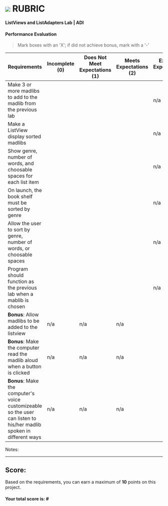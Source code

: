 # ![](https://ga-dash.s3.amazonaws.com/production/assets/logo-9f88ae6c9c3871690e33280fcf557f33.png) RUBRIC
**ListViews and ListAdapters Lab | ADI** 	 						


#### Performance Evaluation
> Mark boxes with an 'X'; if did not achieve bonus, mark with a '-'

| Requirements | Incomplete (0) | Does Not Meet Expectations (1) | Meets Expectations (2) | Exceeds Expectations (3) |
|---|---|---|---|---|
| Make 3 or more madlibs to add to the madlib from the previous lab | | | | n/a |
| Make a ListView display sorted madlibs | | | | n/a |
| Show genre, number of words, and choosable spaces for each list item | | | | n/a |
| On launch, the book shelf must be sorted by genre | | |  | n/a |
| Allow the user to sort by genre, number of words, or choosable spaces | | | | n/a |
| Program should function as the previous lab when a mablib is chosen | | | | n/a |
| **Bonus**: Allow madlibs to be added to the listview | n/a | n/a | n/a |   |
| **Bonus**: Make the computer read the madlib aloud when a button is clicked | n/a | n/a | n/a |   |
| **Bonus**: Make the computer's voice customizeable so the user can listen to his/her madlib spoken in different ways| n/a | n/a | n/a |   |


Notes:

<!-- Example: Your getting the hang of this!  Be sure to practice proper indentation and spacing.  Nice work! -->

---

## Score:
Based on the requirements, you can earn a maximum of  **10**  points on this project.

#### Your total score is: **#**

